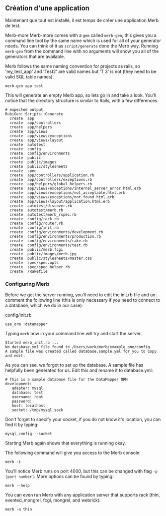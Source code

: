 ## Création d'une application

Maintenant que tout est installé, il est temps de créer une application Merb de test.

Merb-more 
Merb-more comes with a `gem` called `merb-gen`, this gives you a command line tool by the same name which is used for all of your generator needs. You can think of it as `script/generate`  done the Merb way. Running `merb-gen` from the command line with no arguments will show you all of the generators that are available.

Merb follows the same naming convention for projects as rails, so 'my\_test\_app' and 'Test2' are valid names but 'T 3' is not (they need to be valid SQL table names).

    merb-gen app test
    
This will generate an empty Merb app, so lets go in and take a look. You'll notice that the directory structure is similar to Rails, with a few differences.

    # expected output
    RubiGen::Scripts::Generate
      create  app
      create  app/controllers
      create  app/helpers
      create  app/views
      create  app/views/exceptions
      create  app/views/layout
      create  autotest
      create  config
      create  config/environments
      create  public
      create  public/images
      create  public/stylesheets
      create  spec
      create  app/controllers/application.rb
      create  app/controllers/exceptions.rb
      create  app/helpers/global_helpers.rb
      create  app/views/exceptions/internal_server_error.html.erb
      create  app/views/exceptions/not_acceptable.html.erb
      create  app/views/exceptions/not_found.html.erb
      create  app/views/layout/application.html.erb
      create  autotest/discover.rb
      create  autotest/merb.rb
      create  autotest/merb_rspec.rb
      create  config/rack.rb
      create  config/router.rb
      create  config/init.rb
      create  config/environments/development.rb
      create  config/environments/production.rb
      create  config/environments/rake.rb
      create  config/environments/test.rb
      create  public/merb.fcgi
      create  public/images/merb.jpg
      create  public/stylesheets/master.css
      create  spec/spec.opts
      create  spec/spec_helper.rb
      create  /Rakefile

### Configuring Merb

Before we get the server running, you'll need to edit the init.rb file and un-comment the following line (this is only necessary if you need to connect to a database, which we do in our case):

config/init.rb
    
    use_orm :datamapper
    
Typing `merb` now in your command line will try and start the server.

    Started merb_init.rb ...
    No database.yml file found in /Users/work/merb/example_one/config.
    A sample file was created called database.sample.yml for you to copy and edit.

As you can see, we forgot to set up the database. A sample file has helpfully been generated for us. Edit this and rename it to database.yml:

    # This is a sample database file for the DataMapper ORM
    development:
       adapter: mysql
       database: test
       username: root
       password: 
       host: localhost
	   socket: /tmp/mysql.sock

Don't forget to specify your socket, if you do not know it's location, you can find it by typing:

	mysql_config --socket

Starting Merb again shows that everything is running okay.

The following command will give you access to the Merb console:

	merb -i

You'll notice Merb runs on port 4000, but this can be changed with flag `-p [port number]`. More options can be found by typing:

    merb --help
    
You can even run Merb with any application server that supports rack (thin, evented_mongrel, fcgi, mongrel, and webrick):

    merb -a thin
